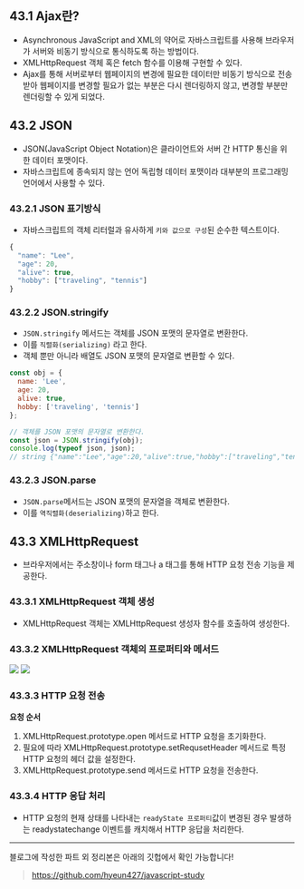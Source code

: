 ## 43.1 Ajax란?

- Asynchronous JavaScript and XML의 약어로 자바스크립트를 사용해 브라우저가 서버와 비동기 방식으로 통식하도록 하는 방법이다.
- XMLHttpRequest 객체 혹은 fetch 함수를 이용해 구현할 수 있다.
- Ajax를 통해 서버로부터 웹페이지의 변경에 필요한 데이터만 비동기 방식으로 전송받아 웹페이지를 변경할 필요가 없는 부분은 다시 렌더링하지 않고, 변경할 부분만 렌더링할 수 있게 되었다.

## 43.2 JSON

- JSON(JavaScript Object Notation)은 클라이언트와 서버 간 HTTP 통신을 위한 데이터 포맷이다.
- 자바스크립트에 종속되지 않는 언어 독립형 데이터 포맷이라 대부분의 프로그래밍 언어에서 사용할 수 있다.

### 43.2.1 JSON 표기방식

- 자바스크립트의 객체 리터럴과 유사하게 ```키와 값으로 구성```된 순수한 텍스트이다.

```js
{
  "name": "Lee",
  "age": 20,
  "alive": true,
  "hobby": ["traveling", "tennis"]
}
```

### 43.2.2 JSON.stringify

- ```JSON.stringify``` 메서드는 객체를 JSON 포맷의 문자열로 변환한다. 
- 이를 ```직렬화(serializing)``` 라고 한다.
- 객체 뿐만 아니라 배열도 JSON 포맷의 문자열로 변환할 수 있다.

```js
const obj = {
  name: 'Lee',
  age: 20,
  alive: true,
  hobby: ['traveling', 'tennis']
};

// 객체를 JSON 포맷의 문자열로 변환한다.
const json = JSON.stringify(obj);
console.log(typeof json, json);
// string {"name":"Lee","age":20,"alive":true,"hobby":["traveling","tennis"]}
```
### 43.2.3 JSON.parse

- ```JSON.parse```메서드는 JSON 포맷의 문자열을 객체로 변환한다.
- 이를 ```역직렬화(deserializing)```하고 한다.

## 43.3 XMLHttpRequest

- 브라우저에서는 주소창이나 form 태그나 a 태그를 통해 HTTP 요청 전송 기능을 제공한다.

### 43.3.1 XMLHttpRequest 객체 생성

- XMLHttpRequest 객체는 XMLHttpRequest 생성자 함수를 호출하여 생성한다.

### 43.3.2 XMLHttpRequest 객체의 프로퍼티와 메서드

![](https://velog.velcdn.com/images/hyeun427/post/1e9d01f6-558e-4a89-9538-b824e59a461d/image.png)
![](https://velog.velcdn.com/images/hyeun427/post/947fe3f9-6444-490e-a695-52ce3e731cc1/image.png)

### 43.3.3 HTTP 요청 전송

**요청 순서**
1. XMLHttpRequest.prototype.open 메서드로 HTTP 요청을 초기화한다.
2. 필요에 따라 XMLHttpRequest.prototype.setRequsetHeader 메서드로 특정 HTTP 요청의 헤더 값을 설정한다.
3. XMLHttpRequest.prototype.send 메서드로 HTTP 요청을 전송한다.

### 43.3.4 HTTP 응답 처리

- HTTP 요청의 현재 상태를 나타내는 ```readyState 프로퍼티```값이 변경된 경우 발생하는 readystatechange 이벤트를 캐치해서 HTTP 응답을 처리한다.

---
블로그에 작성한 파트 외 정리본은 아래의 깃헙에서 확인 가능합니다!
> https://github.com/hyeun427/javascript-study
